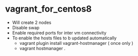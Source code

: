 # vagrant_for_centos8
- Will create 2 nodes
- Disable swap
- Enable required ports for inter vm connectivity
- To enable the hosts files to b updated automatically
  - vagrant plugin install vagrant-hostmanager ( once only )
  - vagrant hostmanager
.
